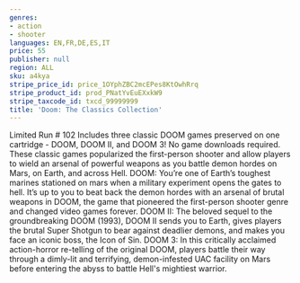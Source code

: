```yaml
---
genres:
- action
- shooter
languages: EN,FR,DE,ES,IT
price: 55
publisher: null
region: ALL
sku: a4kya
stripe_price_id: price_1OYphZBC2mcEPes8KtOwhRrq
stripe_product_id: prod_PNatYvEuEXxkW9
stripe_taxcode_id: txcd_99999999
title: 'Doom: The Classics Collection'
---
```


Limited Run # 102
 Includes three classic DOOM games preserved on one cartridge - DOOM, DOOM II, and DOOM 3! No game downloads required. These classic games popularized the first-person shooter and allow players to wield an arsenal of powerful weapons as you battle demon hordes on Mars, on Earth, and across Hell. DOOM: You’re one of Earth’s toughest marines stationed on mars when a military experiment opens the gates to hell. It’s up to you to beat back the demon hordes with an arsenal of brutal weapons in DOOM, the game that pioneered the first-person shooter genre and changed video games forever. DOOM II: The beloved sequel to the groundbreaking DOOM (1993), DOOM II sends you to Earth, gives players the brutal Super Shotgun to bear against deadlier demons, and makes you face an iconic boss, the Icon of Sin. DOOM 3: In this critically acclaimed action-horror re-telling of the original DOOM, players battle their way through a dimly-lit and terrifying, demon-infested UAC facility on Mars before entering the abyss to battle Hell's mightiest warrior.